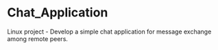 # Chat_Application
Linux project - Develop a simple chat application for message exchange among remote peers.